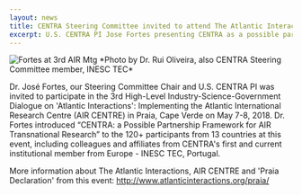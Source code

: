 ```yaml
---
layout: news
title: CENTRA Steering Committee invited to attend The Atlantic Interactions Initiative event in Praia, Cape Verde
excerpt: U.S. CENTRA PI Jose Fortes presenting CENTRA as a possible partnership framework at the 3rd High Level Industry-Science-Government Dialogue- Implementing the Atlantic International Research Centre (AIR Centre), held in the city of Praia, Cape Verde on May 7-8, 2018.
---
```


<img src="/img/Jose_AIRCenter_CapeVerde07May2018.png" alt="Fortes at 3rd AIR Mtg" style="margin-right: auto;margin-left: auto;" class="img-responsive">
*Photo by Dr. Rui Oliveira, also CENTRA Steering Committee member, INESC TEC* 

Dr. José Fortes, our Steering Committee Chair and U.S. CENTRA PI was invited to participate in the 3rd High-Level Industry-Science-Government Dialogue on 'Atlantic Interactions': Implementing the Atlantic International Research Centre (AIR CENTRE) in Praia, Cape Verde on May 7-8, 2018. Dr. Fortes introduced “CENTRA: a Possible Partnership Framework for AIR Transnational Research” to the 120+ participants from 13 countries at this event, including colleagues and affiliates from CENTRA's first and current institutional member from Europe - INESC TEC, Portugal.

More information about The Atlantic Interactions, AIR CENTRE and 'Praia Declaration' from this event: http://www.atlanticinteractions.org/praia/ 
